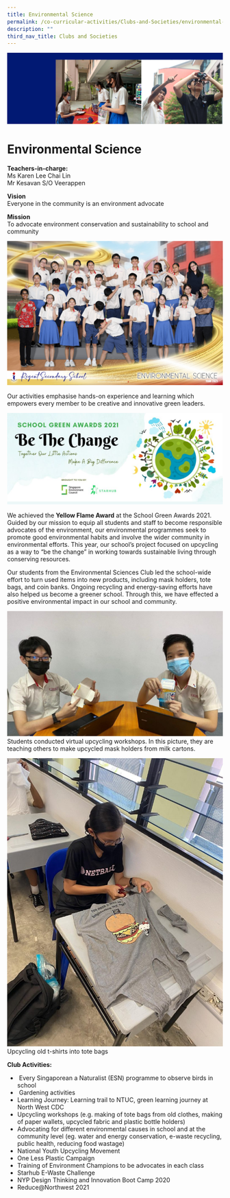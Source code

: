 ```yaml
---
title: Environmental Science
permalink: /co-curricular-activities/Clubs-and-Societies/environmental-science/
description: ""
third_nav_title: Clubs and Societies
---
```

![](/images/environment2-scaled.jpg)

# Environmental Science

**Teachers-in-charge:**   
Ms Karen Lee Chai Lin  
Mr Kesavan S/O Veerappen

**Vision**  
Everyone in the community is an environment advocate

**Mission**   
To advocate environment conservation and sustainability to school and community

![](/images/Environmental-Science-Fun-scaled.jpg)

Our activities emphasise hands-on experience and learning which empowers every member to be creative and innovative green leaders.

![](/images/WhatsApp-Image-2021-09-21.jpeg)

We achieved the **Yellow Flame Award** at the School Green Awards 2021. Guided by our mission to equip all students and staff to become responsible advocates of the environment, our environmental programmes seek to promote good environmental habits and involve the wider community in environmental efforts. This year, our school’s project focused on upcycling as a way to “be the change” in working towards sustainable living through conserving resources.

Our students from the Environmental Sciences Club led the school-wide effort to turn used items into new products, including mask holders, tote bags, and coin banks. Ongoing recycling and energy-saving efforts have also helped us become a greener school. Through this, we have effected a positive environmental impact in our school and community.

![](/images/env1.png)
Students conducted virtual upcycling workshops. In this picture, they are teaching others to make upcycled mask holders from milk cartons.

![](/images/env2-768x1024.jpg)
Upcycling old t-shirts into tote bags

**Club Activities:**

*    Every Singaporean a Naturalist (ESN) programme to observe birds in school
*    Gardening activities
*   Learning Journey: Learning trail to NTUC, green learning journey at North West CDC
*   Upcycling workshops (e.g. making of tote bags from old clothes, making of paper wallets, upcycled fabric and plastic bottle holders)
*   Advocating for different environmental causes in school and at the community level (eg. water and energy conservation, e-waste recycling, public health, reducing food wastage)
*   National Youth Upcycling Movement
*   One Less Plastic Campaign
*   Training of Environment Champions to be advocates in each class
*   Starhub E-Waste Challenge
*   NYP Design Thinking and Innovation Boot Camp 2020
*   Reduce@Northwest 2021